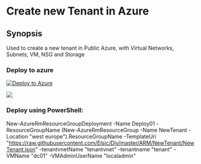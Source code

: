 # Create new Tenant in Azure

## Synopsis

Used to create a new tenant in Public Azure, with Virtual Networks, Subnets, VM, NSG and Storage

### Deploy to azure
[![Deploy to Azure](http://azuredeploy.net/deploybutton.png)](https://portal.azure.com/#create/Microsoft.Template/uri/https://raw.githubusercontent.com/Elsic/Div/master/ARM/NewTenant/NewTenant.json) 

<a href="http://armviz.io/#/?load=https://raw.githubusercontent.com/Elsic/Div/master/ARM/NewTenant/NewTenant.json" target="_blank">
    <img src="http://armviz.io/visualizebutton.png"/>
</a>

### Deploy using PowerShell:


New-AzureRmResourceGroupDeployment -Name Deploy01 -ResourceGroupName (New-AzureRmResourceGroup -Name NewTenant -Location "west europe").ResourceGroupName -TemplateUri "https://raw.githubusercontent.com/Elsic/Div/master/ARM/NewTenant/NewTenant.json" -tenantvnetName "tenantvnet" -tenantname "tenant" -VMName "dc01" -VMAdminUserName "localadmin"

